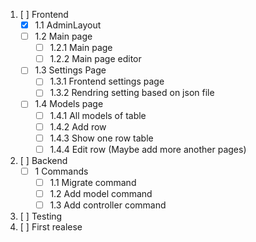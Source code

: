1. [ ] Frontend
    - [X] 1.1 AdminLayout
    - [ ] 1.2 Main page 
        - [ ] 1.2.1 Main page
        - [ ] 1.2.2 Main page editor
    - [ ] 1.3 Settings Page
        - [ ] 1.3.1 Frontend settings page
        - [ ] 1.3.2 Rendring setting based on json file
    - [ ] 1.4 Models page
        - [ ] 1.4.1 All models of table 
        - [ ] 1.4.2 Add row
        - [ ] 1.4.3 Show one row table
        - [ ] 1.4.4 Edit row
    (Maybe add more another pages)
2. [ ] Backend
    - [ ] 1 Commands
        - [ ] 1.1 Migrate command
        - [ ] 1.2 Add model command
        - [ ] 1.3 Add controller command
3. [ ] Testing
4. [ ] First realese